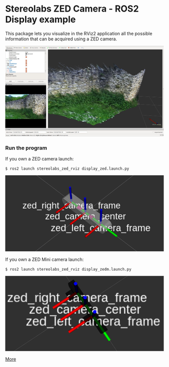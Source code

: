 # Stereolabs ZED Camera - ROS2 Display example

This package lets you visualize in the RViz2 application all the possible information that can be acquired using a ZED camera.

![ZED rendering on Rviz](images/depthcloud-RGB.jpg)

### Run the program

If you own a ZED camera launch:

    $ ros2 launch stereolabs_zed_rviz display_zed.launch.py

![ZED rendering on Rviz](images/ZED-Rviz.png)

If you own a ZED Mini camera launch:

    $ ros2 launch stereolabs_zed_rviz display_zedm.launch.py

![ZED rendering on Rviz](images/ZEDM-Rviz.png)

[More](https://www.stereolabs.com/documentation/guides/using-zed-with-ros/introduction.html)
